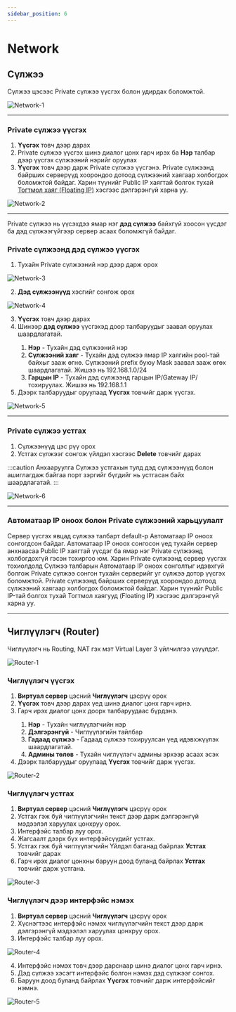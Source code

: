 ```yaml
---
sidebar_position: 6
---
```


# Network

## Сүлжээ

Сүлжээ цэсээс Private сүлжээ үүсгэх болон удирдах боломжтой.

  ![Network-1](./img/network/Network-1.png)

<hr></hr>

### Private сүлжээ үүсгэх

<ol>
    <li><b>Үүсгэх</b> товч дээр дарах</li>
    <li>Private сүлжээ үүсгэх шинэ диалог цонх гарч ирэх ба <b>Нэр</b> талбар дээр үүсгэх сүлжээний нэрийг оруулах</li>
    <li><b>Үүсгэх</b> товч дээр дарж Private сүлжээ үүсгэнэ. Private сүлжээнд байрших серверүүд хоорондоо дотоод сүлжээний хаягаар холбогдох боломжтой байдаг. Харин түүнийг Public IP хаягтай болгох тухай <a href='./floating'>Тогтмол хаяг (Floating IP)</a> хэсгээс дэлгэрэнгүй харна уу.</li>
</ol>

  ![Network-2](./img/network/Network-2.png)

<hr></hr>

Private сүлжээ нь үүсэхдээ ямар нэг <b>дэд сүлжээ</b> байхгүй хоосон үүсдэг ба дэд сүлжээгүйгээр сервер асаах боломжгүй байдаг.

### Private сүлжээнд дэд сүлжээ үүсгэх

<ol>
    <li>Тухайн Private сүлжээний нэр дээр дарж орох</li>
</ol>

  ![Network-3](./img/network/Network-3.png)

<ol start='2'>
    <li><b>Дэд сүлжээнүүд</b> хэсгийг сонгож орох</li>
</ol>

  ![Network-4](./img/network/Network-4.png)

<ol start='3'>
    <li><b>Үүсгэх</b> товч дээр дарах</li>
    <li>Шинээр <b>дэд сүлжээ</b> үүсгэхэд доор талбаруудыг заавал оруулах шаардлагатай.</li>
    <ol>
        <li><b>Нэр</b> - Тухайн дэд сүлжээний нэр</li>
        <li><b>Сүлжээний хаяг</b> - Тухайн дэд сүлжээ ямар IP хаягийн pool-тай байхыг зааж өгнө. Сүлжээний prefix буюу Mask заавал зааж өгөх шаардлагатай. Жишээ нь 192.168.1.0/24</li>
        <li><b>Гарцын IP</b> - Тухайн дэд сүлжээнд гарцын IP/Gateway IP/ тохируулах. Жишээ нь 192.168.1.1</li>
    </ol>
    <li>Дээрх талбаруудыг оруулаад <b>Үүсгэх</b> товчийг дарж үүсгэх.</li>
</ol>

  ![Network-5](./img/network/Network-5.png)

<hr></hr>

### Private сүлжээ устгах

<ol>
    <li>Сүлжээнүүд цэс рүү орох</li>
    <li>Устгах сүлжээг сонгож үйлдэл хэсгээс <b>Delete</b> товчийг дарах</li>
</ol>

:::caution Анхааруулга
Сүлжээ устгахын тулд дэд сүлжээнүүд болон ашиглагдаж байгаа порт зэргийг бүгдийг нь устгасан байх шаардлагатай.
:::

  ![Network-6](./img/network/Network-6.png)

<hr></hr>

### Автоматаар IP оноох болон Private сүлжээний харьцуулалт

Сервер үүсгэх явцад сүлжээ талбарт default-р Автоматаар IP оноох сонгогдсон байдаг. Автоматаар IP оноох сонгосон үед тухайн сервер анхнаасаа Public IP хаягтай үүсдэг ба ямар нэг Private сүлжээнд холбогдохгүй гэсэн тохиргоо юм. Харин Private сүлжээнд сервер үүсгэх тохиолдолд Сүлжээ талбарын Автоматаар IP оноох сонголтыг идэвхгүй болгож Private сүлжээ сонгон тухайн серверийг уг сүлжээ дотор үүсгэх боломжтой. Private сүлжээнд байрших серверүүд хоорондоо дотоод сүлжээний хаягаар холбогдох боломжтой байдаг. Харин түүнийг Public IP-тай болгох тухай Тогтмол хаягууд (Floating IP) хэсгээс дэлгэрэнгүй харна уу.

<hr></hr>

## Чиглүүлэгч (Router)

Чиглүүлэгч нь Routing, NAT гэх мэт Virtual Layer 3 үйлчилгээ үзүүлдэг.

  ![Router-1](./img/network/Router-1.png)

### Чиглүүлэгч үүсгэх

<ol>
    <li><b>Виртуал сервер</b> цэсний <b>Чиглүүлэгч</b> цэсрүү орох</li>
    <li><b>Үүсгэх</b> товч дээр дарах үед шинэ диалог цонх гарч ирнэ.</li>
    <li>Гарч ирэх диалог цонх доорх талбаруудаас бүрдэнэ.</li>
    <ol>
        <li><b>Нэр</b> - Тухайн чиглүүлэгчийн нэр</li>
        <li><b>Дэлгэрэнгүй</b> - Чиглүүлэгийн тайлбар</li>
        <li><b>Гадаад сүлжээ</b> - Гадаад сүлжээ тохируулсан үед идэвхжүүлэх шаардлагатай.</li>
        <li><b>Админы төлөв</b> - Тухайн чиглүүлэгч админы эрхээр асаах эсэх</li>
    </ol>
    <li>Дээрх талбаруудыг оруулаад <b>Үүсгэх</b> товчийг дарж үүсгэх.</li>
</ol>

  ![Router-2](./img/network/Router-2.png)

### Чиглүүлэгч устгах

<ol>
    <li><b>Виртуал сервер</b> цэсний <b>Чиглүүлэгч</b> цэсрүү орох</li>
    <li>Устгах гэж буй чиглүүлэгчийн текст дээр дарж дэлгэрэнгүй мэдээлэл харуулах цонхруу орох.</li>
    <li>Интерфэйс талбар луу орох.</li>
    <li>Жагсаалт дээрх бүх интерфэйсүүдийг устгах.</li>
    <li>Устгах гэж буй чиглүүлэгчийн Үйлдэл баганад байрлах <b>Устгах</b> товчийг дарах</li>
    <li>Гарч ирэх диалог цонхны баруун доод буланд байрлах <b>Устгах</b> товчийг дарж устгана.</li>
</ol>

  ![Router-3](./img/network/Router-3.png)

### Чиглүүлэгч дээр интерфэйс нэмэх

<ol>
    <li><b>Виртуал сервер</b> цэсний <b>Чиглүүлэгч</b> цэсрүү орох</li>
    <li>Хүснэгтээс интерфэйс нэмэх чиглүүлэгчийн текст дээр дарж дэлгэрэнгүй мэдээлэл харуулах цонхруу орох.</li>
    <li>Интерфэйс талбар луу орох.</li>
</ol>

  ![Router-4](./img/network/Router-4.png)

<ol start='4'>
    <li>Интерфэйс нэмэх товч дээр дарснаар шинэ диалог цонх гарч ирнэ.</li>
    <li>Дэд сүлжээ хэсэгт интерфэйс болгон нэмэх дэд сүлжээг сонгох.</li>
    <li>Баруун доод буланд байрлах <b>Үүсгэх</b> товчийг дарж интерфэйсийг нэмнэ.</li>
</ol>

  ![Router-5](./img/network/Router-5.png)